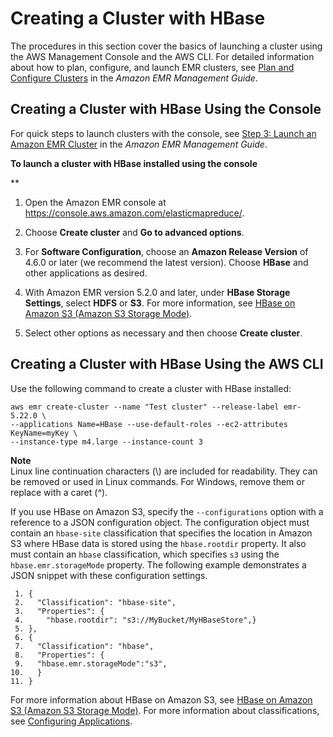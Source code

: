 # Creating a Cluster with HBase<a name="emr-hbase-create"></a>

The procedures in this section cover the basics of launching a cluster using the AWS Management Console and the AWS CLI\. For detailed information about how to plan, configure, and launch EMR clusters, see [Plan and Configure Clusters](http://docs.aws.amazon.com/emr/latest/ManagementGuide/emr-plan.html) in the *Amazon EMR Management Guide*\.

## Creating a Cluster with HBase Using the Console<a name="emr-hbase-create-console"></a>

For quick steps to launch clusters with the console, see [Step 3: Launch an Amazon EMR Cluster](http://docs.aws.amazon.com/emr/latest/ManagementGuide/gsg-launch-cluster.html) in the *Amazon EMR Management Guide*\.

**To launch a cluster with HBase installed using the console**

**

1. Open the Amazon EMR console at [https://console\.aws\.amazon\.com/elasticmapreduce/](https://console.aws.amazon.com/elasticmapreduce/)\.

1. Choose **Create cluster** and **Go to advanced options**\.

1. For **Software Configuration**, choose an **Amazon Release Version** of 4\.6\.0 or later \(we recommend the latest version\)\. Choose **HBase** and other applications as desired\.

1. With Amazon EMR version 5\.2\.0 and later, under **HBase Storage Settings**, select **HDFS** or **S3**\. For more information, see [HBase on Amazon S3 \(Amazon S3 Storage Mode\)](emr-hbase-s3.md)\.

1.  Select other options as necessary and then choose **Create cluster**\.

## Creating a Cluster with HBase Using the AWS CLI<a name="emr-hbase-cli"></a>

Use the following command to create a cluster with HBase installed:

```
aws emr create-cluster --name "Test cluster" --release-label emr-5.22.0 \
--applications Name=HBase --use-default-roles --ec2-attributes KeyName=myKey \
--instance-type m4.large --instance-count 3
```

**Note**  
Linux line continuation characters \(\\\) are included for readability\. They can be removed or used in Linux commands\. For Windows, remove them or replace with a caret \(^\)\.

If you use HBase on Amazon S3, specify the `--configurations` option with a reference to a JSON configuration object\. The configuration object must contain an `hbase-site` classification that specifies the location in Amazon S3 where HBase data is stored using the `hbase.rootdir` property\. It also must contain an `hbase` classification, which specifies `s3` using the `hbase.emr.storageMode` property\. The following example demonstrates a JSON snippet with these configuration settings\.

```
 1. {
 2.   "Classification": "hbase-site",
 3.   "Properties": {
 4.     "hbase.rootdir": "s3://MyBucket/MyHBaseStore",}
 5. },
 6. {
 7.   "Classification": "hbase",
 8.   "Properties": {
 9.   "hbase.emr.storageMode":"s3",
10.   }
11. }
```

For more information about HBase on Amazon S3, see [HBase on Amazon S3 \(Amazon S3 Storage Mode\)](emr-hbase-s3.md)\. For more information about classifications, see [Configuring Applications](emr-configure-apps.md)\.